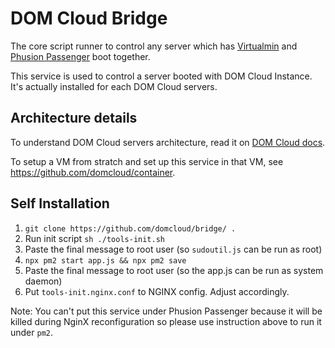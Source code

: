 # DOM Cloud Bridge

The core script runner to control any server which has [Virtualmin](https://www.virtualmin.com/) and [Phusion Passenger](https://www.phusionpassenger.com/docs/tutorials/what_is_passenger/) boot together. 

This service is used to control a server booted with DOM Cloud Instance. It's actually installed for each DOM Cloud servers.

## Architecture details

To understand DOM Cloud servers architecture, read it on [DOM Cloud docs](https://domcloud.co/docs/features/).

To setup a VM from stratch and set up this service in that VM, see https://github.com/domcloud/container.

## Self Installation

1. `git clone https://github.com/domcloud/bridge/ .`
2. Run init script `sh ./tools-init.sh`
3. Paste the final message to root user (so `sudoutil.js` can be run as root)
4. `npx pm2 start app.js && npx pm2 save`
5. Paste the final message to root user (so the app.js can be run as system daemon)
6. Put `tools-init.nginx.conf` to NGINX config. Adjust accordingly.

Note: You can't put this service under Phusion Passenger because it will be killed during NginX reconfiguration so please use instruction above to run it under `pm2`.
